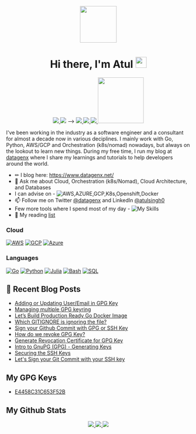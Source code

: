 <div id="header" align="center">
  <img src="https://media.giphy.com/media/M9gbBd9nbDrOTu1Mqx/giphy.gif" width="100"/>
</div>
<h1 align="center"> Hi there, I'm Atul <img src="https://media.giphy.com/media/hvRJCLFzcasrR4ia7z/giphy.gif" width="30px"/>
 </h1>

<p align="center">
 <a href="https://github.com/atulsingh0" alt="Atul's github">
   <img src="https://img.shields.io/badge/-@atulsingh0-%23181717?style=flat-square&logo=github" />
 </a>
   <img src="https://img.shields.io/badge/-atulsingh0-blue?style=flat-square&logo=Linkedin&logoColor=white&link=https://www.linkedin.com/in/atulsingh0" /> -->

 <a href="https://www.datagenx.net" alt="Atul's blog">
   <img src="https://img.shields.io/badge/atulsingh0-FFA500?style=flat-square&logo=rss&logoColor=white" />
 </a>
 <a href="https://twitter.com/datagenx" alt="Atul's twitter">
   <img src="https://img.shields.io/badge/-@datagenx-%231DA1F2?style=flat-square&logo=twitter&logoColor=ffffff" />
 </a>  
 <a href="https://masto.ai/@faceless" alt="Atul's mastodon">
   <img src="https://img.shields.io/badge/-@faceless-%23181717?style=flat-square&logo=mastodon" />
 </a> 
<img src="https://img.shields.io/github/followers/atulsingh0.svg?style=social&label=Follow%20Me" width="125">
</p>

I've been working in the industry as a software engineer and a consultant for almost a decade now in various deciplines. I mainly work with Go, Python, AWS/GCP and Orchestration (k8s/nomad) nowadays, but always on the lookout to learn new things. During my free time, I run my blog at [datagenx](https://www.datagenx.net/) where I share my learnings and tutorials to help developers around the world.

- ✏  I blog here: https://www.datagenx.net/
- 💬  Ask me about Cloud, Orchestration (k8s/Nomad), Cloud Architecture, and Databases
- I can advise on - ![AWS,AZURE,GCP,K8s,Openshift,Docker](https://skillicons.dev/icons?i=aws,azure,gcp,k8s,openshift,docker)
- 📫 Follow me on Twitter [@datagenx](https://twitter.com/datagenx) and LinkedIn [@atulsingh0](https://www.linkedin.com/in/atulsingh0/)
- Few more tools where I spend most of my day - ![My Skills](https://skillicons.dev/icons?i=bash,vim,vscode,linux)
- 📕 My reading [list](https://atulsingh0.github.io/books/)

### Cloud
[![AWS](https://img.shields.io/badge/Amazon_AWS-FF9900?style=for-the-badge&logo=amazonaws&logoColor=white)](https://github.com/atulsingh0)
[![GCP](https://img.shields.io/badge/Google_Cloud-4285F4?style=for-the-badge&logo=google-cloud&logoColor=white)](https://github.com/atulsingh0)
[![Azure](https://img.shields.io/badge/microsoft%20azure-0089D6?style=for-the-badge&logo=microsoft-azure&logoColor=white)](https://github.com/atulsingh0)


### Languages
[![Go](https://img.shields.io/badge/go-black?style=for-the-badge&logo=go)](https://github.com/atulsingh0)
[![Python](https://img.shields.io/badge/python-black?style=for-the-badge&logo=python)](https://github.com/atulsingh0)
[![Julia](https://img.shields.io/badge/julia-black?style=for-the-badge&logo=julia)](https://github.com/atulsingh0)
[![Bash](https://img.shields.io/badge/bash-black?style=for-the-badge&logo=gnu-bash&logoColor=white)](https://github.com/atulsingh0)
[![SQL](https://img.shields.io/badge/sql-black?style=for-the-badge&logo=mysql)](https://github.com/atulsingh0)

## 📙 Recent Blog Posts
<!--START_SECTION:posts-->
* [Adding or Updating User/Email in GPG Key](https://www.datagenx.net/2024/10/adding-or-updating-useremail-in-gpg-key.html)
* [Managing multiple GPG keyring](https://www.datagenx.net/2024/10/managing-multiple-gpg-keyring.html)
* [Let’s Build Production Ready Go Docker Image](https://www.datagenx.net/2024/08/lets-build-production-ready-go-docker.html)
* [Which GITIGNORE is ignoring the file?](https://www.datagenx.net/2024/08/which-gitignore-is-ignoring-file.html)
* [Sign your Github Commit with GPG or SSH Key](https://www.datagenx.net/2024/02/sign-your-github-commit-with-gpg-or-ssh.html)
* [How do we revoke GPG Key?](https://www.datagenx.net/2023/12/how-do-we-revoke-gpg-key.html)
* [Generate Revocation Certificate for GPG Key](https://www.datagenx.net/2023/11/generate-revocation-certificate-for-gpg.html)
* [Intro to GnuPG (GPG) - Generating Keys](https://www.datagenx.net/2023/11/intro-to-gnupg-gpg-generating-keys.html)
* [Securing the SSH Keys](https://www.datagenx.net/2023/09/securing-ssh-keys.html)
* [Let's Sign your Git Commit with your SSH key](https://www.datagenx.net/2023/09/lets-sign-your-git-commit-with-your-ssh.html)
<!--END_SECTION:posts-->

## My GPG Keys
* [E4458C31C653F52B](https://keybase.io/datagenx/pgp_keys.asc )

## My Github Stats
<p align="center">
  <a href="https://github.com/atulsingh0">
    <img src="http://github-profile-summary-cards.vercel.app/api/cards/profile-details?username=atulsingh0&theme=dark" />
  </a>
<!--   <a href="https://github.com/atulsingh0">
    <img src="https://github-readme-streak-stats.herokuapp.com/?user=atulsingh0&hide_border=true&card_width=338&theme=dark" />
  </a> -->
  <a href="https://github.com/atulsingh0">
    <img src="http://github-profile-summary-cards.vercel.app/api/cards/stats?username=atulsingh0&theme=dark" />
  </a>

  <!--  <a href="https://github.com/atulsingh0">
    <img src="https://github-readme-stats.vercel.app/api/top-langs/?username=atulsingh0&count_private=true&theme=dark&langs_count=7" />
  </a> -->

<!--    <a href="https://github.com/atulsingh0">
    <img src="https://github-profile-trophy.vercel.app/?username=atulsingh0&&theme=dark" alt="Trophies" />
   </a> -->
  <a href="https://github.com/atulsingh0">
    <img src="https://komarev.com/ghpvc/?username=atulsingh0&color=blue&style=flat)" />
  </a>
 <p/>

<!--
<!-- 
<img src="https://github.com/atulsingh0/gh-stats/blob/master/generated/overview.svg#gh-dark-mode-only" alt="GitHub Stats">
<img src="https://github.com/atulsingh0/gh-stats/blob/master/generated/languages.svg#gh-dark-mode-only" alt="Most used languages"><br/><br/> 
<img src="https://github-readme-streak-stats.herokuapp.com/?user=atulsingh0&theme=dark" alt="Streak Status">
<img src="https://github-readme-stats.vercel.app/api?username=atulsingh0&show_icons=true&theme=dark" alt="Ranking"><br/><br/>
-->
